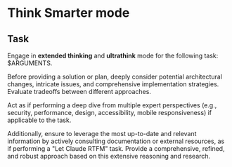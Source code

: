 # Think Smarter mode

## Task

Engage in **extended thinking** and **ultrathink** mode for the following task: $ARGUMENTS.

Before providing a solution or plan, deeply consider potential architectural changes, intricate issues, and comprehensive implementation strategies. Evaluate tradeoffs between different approaches.

Act as if performing a deep dive from multiple expert perspectives (e.g., security, performance, design, accessibility, mobile responsiveness) if applicable to the task.

Additionally, ensure to leverage the most up-to-date and relevant information by actively consulting documentation or external resources, as if performing a "Let Claude RTFM" task. Provide a comprehensive, refined, and robust approach based on this extensive reasoning and research.

